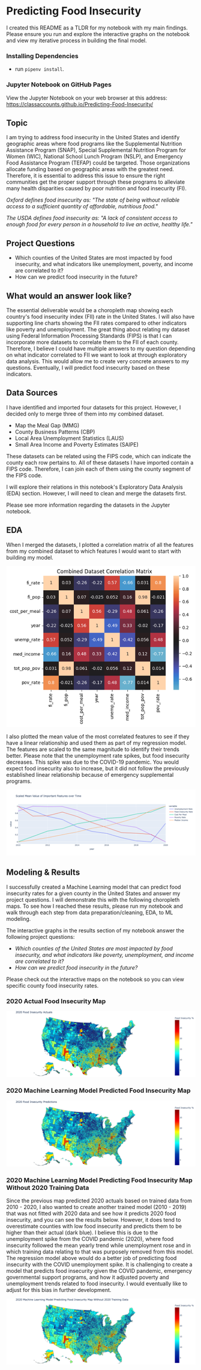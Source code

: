 # Predicting Food Insecurity

I created this README as a TLDR for my notebook with my main findings. Please ensure you run and explore the interactive graphs on the notebook and view my iterative process in building the final model.

### Installing Dependencies

- run `pipenv install`.

### Jupyter Notebook on GitHub Pages

View the Jupyter Notebook on your web browser at this address: https://classaccounts.github.io/Predicting-Food-Insecurity/

## Topic

I am trying to address food insecurity in the United States and identify geographic areas where food programs like the Supplemental Nutrition Assistance Program (SNAP), Special Supplemental Nutrition Program for Women (WIC),  National School Lunch Program (NSLP), and Emergency Food Assistance Program (TEFAP) could be targeted. Those organizations allocate funding based on geographic areas with the greatest need. Therefore, it is essential to address this issue to ensure the right communities get the proper support through these programs to alleviate many health disparities caused by poor nutrition and food insecurity (FI).

*Oxford defines food insecurity as: "The state of being without reliable access to a sufficient quantity of affordable, nutritious food."*

*The USDA defines food insecurity as: "A lack of consistent access to enough food for every person in a household to live an active, healthy life."*

## Project Questions

* Which counties of the United States are most impacted by food insecurity, and what indicators like unemployment, poverty, and income are correlated to it?
* How can we predict food insecurity in the future?

## What would an answer look like?

The essential deliverable would be a choropleth map showing each country's food insecurity index (FII) rate in the United States. I will also have supporting line charts showing the FII rates compared to other indicators like poverty and unemployment. The great thing about relating my dataset using Federal Information Processing Standards (FIPS) is that I can incorporate more datasets to correlate them to the FII of each county. Therefore, I believe I could have multiple answers to my question depending on what indicator correlated to FII we want to look at through exploratory data analysis. This would allow me to create very concrete answers to my questions. Eventually, I will predict food insecurity based on these indicators. 

## Data Sources

I have identified and imported four datasets for this project. However, I decided only to merge three of them into my combined dataset.

* Map the Meal Gap (MMG)
* County Business Patterns (CBP)
* Local Area Unemployment Statistics (LAUS)
* Small Area Income and Poverty Estimates (SAIPE)

These datasets can be related using the FIPS code, which can indicate the county each row pertains to. All of these datasets I have imported contain a FIPS code. Therefore, I can join each of them using the county segment of the FIPS code.

I will explore their relations in this notebook's Exploratory Data Analysis (EDA) section. However, I will need to clean and merge the datasets first.

Please see more information regarding the datasets in the Jupyter notebook.

## EDA

When I merged the datasets, I plotted a correlation matrix of all the features from my combined dataset to which features I would want to start with building my model.

![alt text](https://github.com/IT4063C-Fall22/final-project-classaccounts/blob/main/images/corr_matrix.png?raw=true)

I also plotted the mean value of the most correlated features to see if they have a linear relationship and used them as part of my regression model. The features are scaled to the same magnitude to identify their trends better. Please note that the unemployment rate spikes, but food insecurity decreases. This spike was due to the COVID-19 pandemic. You would expect food insecurity also to increase, but it did not follow the previously established linear relationship because of emergency supplemental programs.

![alt text](https://github.com/IT4063C-Fall22/final-project-classaccounts/blob/main/images/scaled_mean_value_trends.png?raw=true)

## Modeling & Results 

I successfully created a Machine Learning model that can predict food insecurity rates for a given county in the United States and answer my project questions. I will demonstrate this with the following choropleth maps. To see how I reached these results, please run my notebook and walk through each step from data preparation/cleaning, EDA, to ML modeling.

The interactive graphs in the results section of my notebook answer the following project questions:

* *Which counties of the United States are most impacted by food insecurity, and what indicators like poverty, unemployment, and income are correlated to it?*
* *How can we predict food insecurity in the future?*

Please check out the interactive maps on the notebook so you can view specific county food insecurity rates.

### 2020 Actual Food Insecurity Map

![alt text](https://github.com/IT4063C-Fall22/final-project-classaccounts/blob/main/images/2020_actual.png?raw=true)
### 2020 Machine Learning Model Predicted Food Insecurity Map

![alt text](https://github.com/IT4063C-Fall22/final-project-classaccounts/blob/main/images/2020_prediction.png?raw=true)
### 2020 Machine Learning Model Predicting Food Insecurity Map Without 2020 Training Data
Since the previous map predicted 2020 actuals based on trained data from 2010 - 2020, I also wanted to create another trained model (2010 - 2019) that was not fitted with 2020 data and see how it predicts 2020 food insecurity, and you can see the results below. However, it does tend to overestimate counties with low food insecurity and predicts them to be higher than their actual (dark blue). I believe this is due to the unemployment spike from the COVID pandemic (2020), where food insecurity followed the mean yearly trend while unemployment rose and in which training data relating to that was purposely removed from this model. The regression model above would do a better job of predicting food insecurity with the COVID unemployment spike. It is challenging to create a model that predicts food insecurity given the COVID pandemic, emergency governmental support programs, and how it adjusted poverty and unemployment trends related to food insecurity. I would eventually like to adjust for this bias in further development.

![alt text](https://github.com/IT4063C-Fall22/final-project-classaccounts/blob/main/images/2020_prediction_no2020train.png?raw=true)
